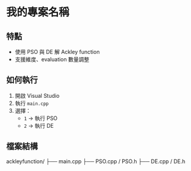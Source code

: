 # 我的專案名稱

##  特點
- 使用 PSO 與 DE 解 Ackley function
- 支援維度、evaluation 數量調整

##  如何執行
1. 開啟 Visual Studio
2. 執行 `main.cpp`
3. 選擇：
   - `1` → 執行 PSO
   - `2` → 執行 DE

##  檔案結構
ackleyfunction/
├── main.cpp
├── PSO.cpp / PSO.h
├── DE.cpp / DE.h